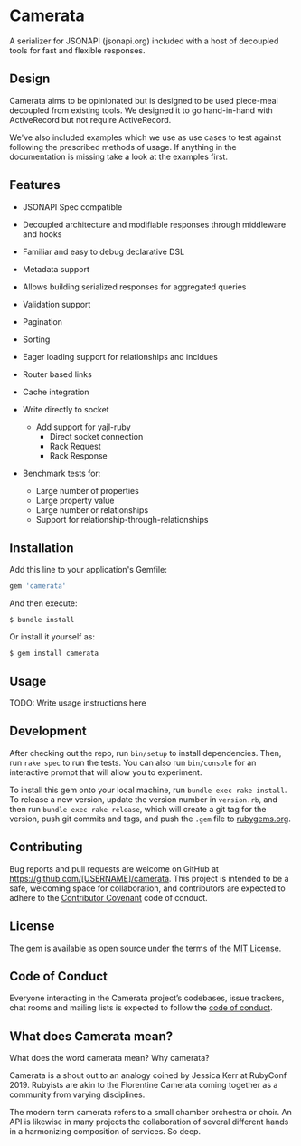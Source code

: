 # Camerata

A serializer for JSONAPI (jsonapi.org) included with a host of decoupled tools for fast and flexible responses.


## Design

Camerata aims to be opinionated but is designed to be used piece-meal decoupled from existing tools.  We designed it to go hand-in-hand with ActiveRecord but not require ActiveRecord.

We've also included examples which we use as use cases to test against following the prescribed methods of usage.  If anything in the documentation is missing take a look at the examples first.


## Features

- JSONAPI Spec compatible
- Decoupled architecture and modifiable responses through middleware and hooks
- Familiar and easy to debug declarative DSL
- Metadata support
- Allows building serialized responses for aggregated queries
- Validation support
- Pagination
- Sorting
- Eager loading support for relationships and incldues
- Router based links
- Cache integration

- Write directly to socket
    - Add support for yajl-ruby
        - Direct socket connection
        - Rack Request
        - Rack Response
- Benchmark tests for:
    - Large number of properties
    - Large property value
    - Large number or relationships
    - Support for relationship-through-relationships


## Installation

Add this line to your application's Gemfile:

```ruby
gem 'camerata'
```

And then execute:

    $ bundle install

Or install it yourself as:

    $ gem install camerata


## Usage

TODO: Write usage instructions here


## Development

After checking out the repo, run `bin/setup` to install dependencies. Then, run `rake spec` to run the tests. You can also run `bin/console` for an interactive prompt that will allow you to experiment.

To install this gem onto your local machine, run `bundle exec rake install`. To release a new version, update the version number in `version.rb`, and then run `bundle exec rake release`, which will create a git tag for the version, push git commits and tags, and push the `.gem` file to [rubygems.org](https://rubygems.org).


## Contributing

Bug reports and pull requests are welcome on GitHub at https://github.com/[USERNAME]/camerata. This project is intended to be a safe, welcoming space for collaboration, and contributors are expected to adhere to the [Contributor Covenant](http://contributor-covenant.org) code of conduct.


## License

The gem is available as open source under the terms of the [MIT License](https://opensource.org/licenses/MIT).

## Code of Conduct

Everyone interacting in the Camerata project’s codebases, issue trackers, chat rooms and mailing lists is expected to follow the [code of conduct](https://github.com/[USERNAME]/camerata/blob/master/CODE_OF_CONDUCT.md).


## What does Camerata mean?

What does the word camerata mean?  Why camerata?

Camerata is a shout out to an analogy coined by Jessica Kerr at RubyConf 2019.  Rubyists are akin to the Florentine Camerata coming together as a community from varying disciplines.

The modern term camerata refers to a small chamber orchestra or choir.  An API is likewise in many projects the collaboration of several different hands in a harmonizing composition of services.  So deep.
